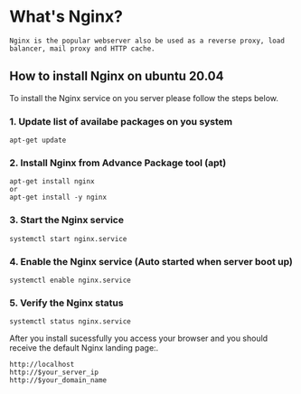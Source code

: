# What's Nginx?
```
Nginx is the popular webserver also be used as a reverse proxy, load balancer, mail proxy and HTTP cache.
```

## How to install Nginx on ubuntu 20.04
To install the Nginx service on you server please follow the steps below.


### 1. Update list of availabe packages on you system
```
apt-get update
```

### 2. Install Nginx from Advance Package tool (apt)
```
apt-get install nginx
or
apt-get install -y nginx
```

### 3. Start the Nginx service
```
systemctl start nginx.service
```

### 4. Enable the Nginx service (Auto started when server boot up)
```
systemctl enable nginx.service
```

### 5. Verify the Nginx status
```
systemctl status nginx.service
```

After you install sucessfully you access your browser and you should receive the default Nginx landing page:.
```
http://localhost
http://$your_server_ip
http://$your_domain_name
```
